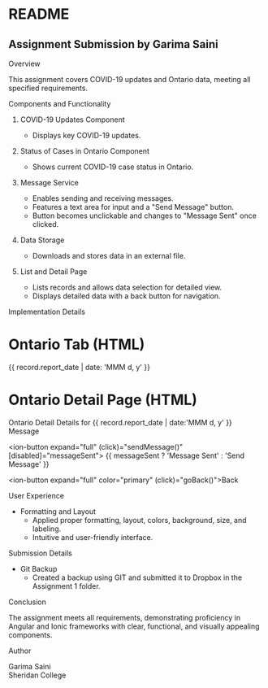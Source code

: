 # README

## Assignment Submission by Garima Saini

 Overview

This assignment covers COVID-19 updates and Ontario data, meeting all specified requirements.

 Components and Functionality

1. COVID-19 Updates Component
   - Displays key COVID-19 updates.

2. Status of Cases in Ontario Component
   - Shows current COVID-19 case status in Ontario.

3. Message Service
   - Enables sending and receiving messages.
   - Features a text area for input and a "Send Message" button.
   - Button becomes unclickable and changes to "Message Sent" once clicked.

4. Data Storage
   - Downloads and stores data in an external file.

5. List and Detail Page
   - Lists records and allows data selection for detailed view.
   - Displays detailed data with a back button for navigation.

 Implementation Details

# Ontario Tab (HTML)
<ion-list>
  <ion-item *ngFor="let record of records" (click)="viewDetails(record)">
    {{ record.report_date | date: 'MMM d, y' }}
  </ion-item>
</ion-list>

# Ontario Detail Page (HTML)

<ion-header>
  <ion-toolbar>
    <ion-buttons slot="start">
      <ion-back-button defaultHref="/ontario"></ion-back-button>
    </ion-buttons>
    <ion-title>Ontario Detail</ion-title>
  </ion-toolbar>
</ion-header>

<ion-content>
  <ion-card>
    <ion-card-header>
      <ion-card-title>Details for {{ record.report_date | date:'MMM d, y' }}</ion-card-title>
    </ion-card-header>
    <ion-card-content>
      <!-- Display detailed data here -->
    </ion-card-content>
  </ion-card>

  <ion-item>
    <ion-label position="stacked">Message</ion-label>
    <ion-textarea [(ngModel)]="messageContent" placeholder="Write your message here..."></ion-textarea>
  </ion-item>

  <ion-button expand="full" (click)="sendMessage()" [disabled]="messageSent">
    {{ messageSent ? 'Message Sent' : 'Send Message' }}
  </ion-button>

  <ion-button expand="full" color="primary" (click)="goBack()">Back</ion-button>
</ion-content>


 User Experience

- Formatting and Layout
  - Applied proper formatting, layout, colors, background, size, and labeling.
  - Intuitive and user-friendly interface.

 Submission Details

- Git Backup
  - Created a backup using GIT and submitted it to Dropbox in the Assignment 1 folder.

 Conclusion

The assignment meets all requirements, demonstrating proficiency in Angular and Ionic frameworks with clear, functional, and visually appealing components.

 Author

Garima Saini  
Sheridan College
